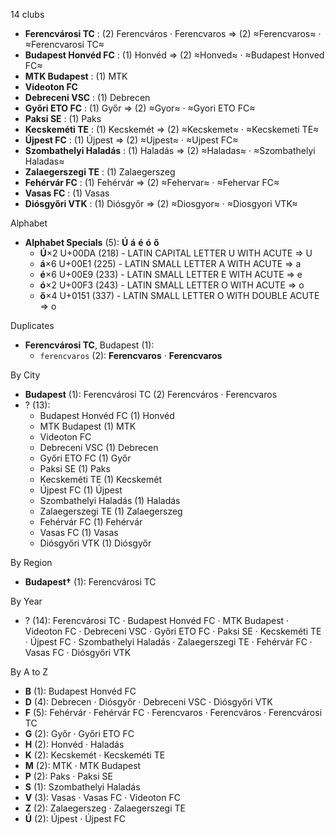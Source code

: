 14 clubs

- **Ferencvárosi TC** : (2) Ferencváros · Ferencvaros ⇒ (2) ≈Ferencvaros≈ · ≈Ferencvarosi TC≈
- **Budapest Honvéd FC** : (1) Honvéd ⇒ (2) ≈Honved≈ · ≈Budapest Honved FC≈
- **MTK Budapest** : (1) MTK
- **Videoton FC**
- **Debreceni VSC** : (1) Debrecen
- **Győri ETO FC** : (1) Győr ⇒ (2) ≈Gyor≈ · ≈Gyori ETO FC≈
- **Paksi SE** : (1) Paks
- **Kecskeméti TE** : (1) Kecskemét ⇒ (2) ≈Kecskemet≈ · ≈Kecskemeti TE≈
- **Újpest FC** : (1) Újpest ⇒ (2) ≈Ujpest≈ · ≈Ujpest FC≈
- **Szombathelyi Haladás** : (1) Haladás ⇒ (2) ≈Haladas≈ · ≈Szombathelyi Haladas≈
- **Zalaegerszegi TE** : (1) Zalaegerszeg
- **Fehérvár FC** : (1) Fehérvár ⇒ (2) ≈Fehervar≈ · ≈Fehervar FC≈
- **Vasas FC** : (1) Vasas
- **Diósgyőri VTK** : (1) Diósgyőr ⇒ (2) ≈Diosgyor≈ · ≈Diosgyori VTK≈




Alphabet

- **Alphabet Specials** (5):  **Ú**  **á**  **é**  **ó**  **ő** 
  - **Ú**×2 U+00DA (218) - LATIN CAPITAL LETTER U WITH ACUTE ⇒ U
  - **á**×6 U+00E1 (225) - LATIN SMALL LETTER A WITH ACUTE ⇒ a
  - **é**×6 U+00E9 (233) - LATIN SMALL LETTER E WITH ACUTE ⇒ e
  - **ó**×2 U+00F3 (243) - LATIN SMALL LETTER O WITH ACUTE ⇒ o
  - **ő**×4 U+0151 (337) - LATIN SMALL LETTER O WITH DOUBLE ACUTE ⇒ o




Duplicates

- **Ferencvárosi TC**, Budapest (1):
  - `ferencvaros` (2): **Ferencvaros** · **Ferencvaros**




By City

- **Budapest** (1): Ferencvárosi TC  (2) Ferencváros · Ferencvaros
- ? (13): 
  - Budapest Honvéd FC  (1) Honvéd
  - MTK Budapest  (1) MTK
  - Videoton FC 
  - Debreceni VSC  (1) Debrecen
  - Győri ETO FC  (1) Győr
  - Paksi SE  (1) Paks
  - Kecskeméti TE  (1) Kecskemét
  - Újpest FC  (1) Újpest
  - Szombathelyi Haladás  (1) Haladás
  - Zalaegerszegi TE  (1) Zalaegerszeg
  - Fehérvár FC  (1) Fehérvár
  - Vasas FC  (1) Vasas
  - Diósgyőri VTK  (1) Diósgyőr




By Region

- **Budapest†** (1):   Ferencvárosi TC




By Year

- ? (14):   Ferencvárosi TC · Budapest Honvéd FC · MTK Budapest · Videoton FC · Debreceni VSC · Győri ETO FC · Paksi SE · Kecskeméti TE · Újpest FC · Szombathelyi Haladás · Zalaegerszegi TE · Fehérvár FC · Vasas FC · Diósgyőri VTK






By A to Z

- **B** (1): Budapest Honvéd FC
- **D** (4): Debrecen · Diósgyőr · Debreceni VSC · Diósgyőri VTK
- **F** (5): Fehérvár · Fehérvár FC · Ferencvaros · Ferencváros · Ferencvárosi TC
- **G** (2): Győr · Győri ETO FC
- **H** (2): Honvéd · Haladás
- **K** (2): Kecskemét · Kecskeméti TE
- **M** (2): MTK · MTK Budapest
- **P** (2): Paks · Paksi SE
- **S** (1): Szombathelyi Haladás
- **V** (3): Vasas · Vasas FC · Videoton FC
- **Z** (2): Zalaegerszeg · Zalaegerszegi TE
- **Ú** (2): Újpest · Újpest FC




